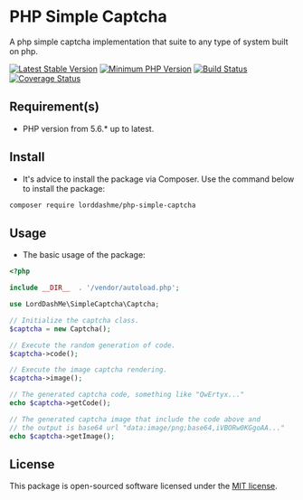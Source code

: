 # PHP Simple Captcha 

A php simple captcha implementation that suite to any type of system built on php.

[![Latest Stable Version](https://img.shields.io/packagist/v/LordDashMe/php-simple-captcha.svg?style=flat-square)](https://packagist.org/packages/LordDashMe/php-simple-captcha) [![Minimum PHP Version](https://img.shields.io/badge/php-%3E%3D%205.6-8892BF.svg?style=flat-square)](https://php.net/) [![Build Status](https://img.shields.io/travis/LordDashMe/php-simple-captcha/master.svg?style=flat-square)](https://travis-ci.org/LordDashMe/php-simple-captcha) [![Coverage Status](https://img.shields.io/coveralls/LordDashMe/php-simple-captcha/master.svg?style=flat-square)](https://coveralls.io/github/LordDashMe/php-simple-captcha?branch=master)

## Requirement(s)

- PHP version from 5.6.* up to latest.

## Install

- It's advice to install the package via Composer. Use the command below to install the package:

```txt
composer require lorddashme/php-simple-captcha
```

## Usage

- The basic usage of the package:
```php
<?php

include __DIR__  . '/vendor/autoload.php';

use LordDashMe\SimpleCaptcha\Captcha;

// Initialize the captcha class.
$captcha = new Captcha();

// Execute the random generation of code.
$captcha->code();

// Execute the image captcha rendering.
$captcha->image();

// The generated captcha code, something like "QwErtyx..."
echo $captcha->getCode(); 

// The generated captcha image that include the code above and 
// the output is base64 url "data:image/png;base64,iVBORw0KGgoAA..."
echo $captcha->getImage(); 
```

## License

This package is open-sourced software licensed under the [MIT license](https://opensource.org/licenses/MIT).
